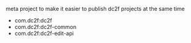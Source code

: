 meta project to make it easier to publish dc2f projects at the same time

* com.dc2f:dc2f
* com.dc2f:dc2f-common
* com.dc2f:dc2f-edit-api

